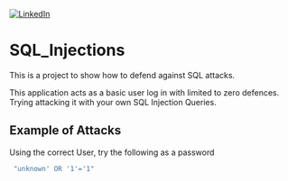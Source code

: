 [![LinkedIn][linkedin-shield]][linkedin-url]

# SQL_Injections
This is a project to show how to defend against SQL attacks.
    

This application acts as a basic user log in with limited to zero defences. Trying attacking it with your own SQL Injection Queries. 

## Example of Attacks

Using the correct User, try the following as a password
  
```bash
 "unknown' OR '1'='1" 
 ```




[linkedin-shield]: https://img.shields.io/badge/-LinkedIn-black.svg?style=for-the-badge&logo=linkedin&colorB=555
[linkedin-url]: https://www.linkedin.com/in/justin-bucsa